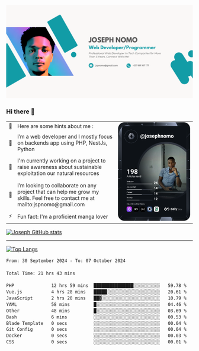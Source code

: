 ![Banner of my profile!](/Joseph_NOMO_NEW.png "Banner")

### Hi there 👋

<!--- | --  | 👋  | Here are some hints about me :                                                                                                 | <td rowspan=6><img src="/devcard.svg" width="400" alt="Joseph NOMO's Dev Card"/></td> |
| --- | --- | ------------------------------------------------------------------------------------------------------------------------------ | ------------------------------------------------------------------------------------- |
| --  | 🔭  | I’m a web developer and I mostly focus on backends app using PHP, NestJs, Python                                               |
| --  | 🦁  | I'm currently working on a project to raise awareness about sustainable exploitation our natural resources                     |
| --  | 👯  | I’m looking to collaborate on any project that can help me grow my skills. Feel free to contact me at mailto:jspnomo@gmail.com |
| --  | ⚡  | Fun fact: I'm a proficient manga lover                                                                                         |
--->

<table>
    <tr>
        <td width="1%">👋</td>
        <td width="55%">Here are some hints about me :</td>
        <td rowspan=6 width="44%"><img src="/devcard.svg" width="400" alt="Joseph NOMO's Dev Card"/></td>
    </tr>
    <tr>
        <td>🔭</td>
        <td>I’m a web developer and I mostly focus on backends app using PHP, NestJs, Python</td>
    </tr>
    <tr>
        <td>🦁</td>
        <td>I'm currently working on a project to raise awareness about sustainable exploitation our natural resources</td>
    </tr>
    <tr>
        <td>👯</td>
        <td>I’m looking to collaborate on any project that can help me grow my skills. Feel free to contact me at mailto:jspnomo@gmail.com</td>
    </tr>
    <tr>
        <td>⚡</td>
        <td>Fun fact: I'm a proficient manga lover</td>
    </tr>

</table>

[![Joseph GitHub stats](https://github-readme-stats-seven-sigma-53.vercel.app/api?username=Jspascal)](https://github.com/Jspascal/github-readme-stats)

---

[![Top Langs](https://github-readme-stats-seven-sigma-53.vercel.app/api/top-langs/?username=Jspascal&layout=compact)](https://github.com/Jspascal/github-readme-stats)

<!--START_SECTION:waka-->

```txt
From: 30 September 2024 - To: 07 October 2024

Total Time: 21 hrs 43 mins

PHP              12 hrs 59 mins  ███████████████░░░░░░░░░░   59.78 %
Vue.js           4 hrs 28 mins   █████░░░░░░░░░░░░░░░░░░░░   20.61 %
JavaScript       2 hrs 20 mins   ██▓░░░░░░░░░░░░░░░░░░░░░░   10.79 %
YAML             58 mins         █░░░░░░░░░░░░░░░░░░░░░░░░   04.46 %
Other            48 mins         █░░░░░░░░░░░░░░░░░░░░░░░░   03.69 %
Bash             6 mins          ░░░░░░░░░░░░░░░░░░░░░░░░░   00.53 %
Blade Template   0 secs          ░░░░░░░░░░░░░░░░░░░░░░░░░   00.04 %
Git Config       0 secs          ░░░░░░░░░░░░░░░░░░░░░░░░░   00.04 %
Docker           0 secs          ░░░░░░░░░░░░░░░░░░░░░░░░░   00.03 %
CSS              0 secs          ░░░░░░░░░░░░░░░░░░░░░░░░░   00.01 %
```

<!--END_SECTION:waka-->

